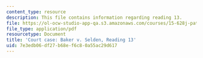 ```yaml
---
content_type: resource
description: This file contains information regarding reading 13.
file: https://ol-ocw-studio-app-qa.s3.amazonaws.com/courses/15-628j-patents-copyrights-and-the-law-of-intellectual-property-spring-2013/7e3edb06df27b68ef6c80a55ac29d617_MIT15_628JS13_read13.pdf
file_type: application/pdf
resourcetype: Document
title: 'Court case: Baker v. Selden, Reading 13'
uid: 7e3edb06-df27-b68e-f6c8-0a55ac29d617
---
```

